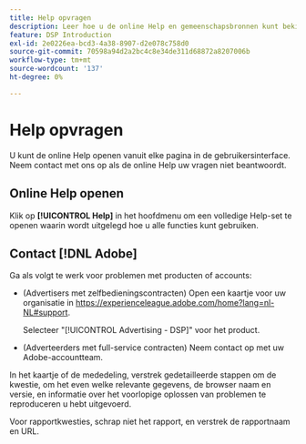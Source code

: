 ```yaml
---
title: Help opvragen
description: Leer hoe u de online Help en gemeenschapsbronnen kunt bekijken en hoe u technische ondersteuning kunt krijgen.
feature: DSP Introduction
exl-id: 2e0226ea-bcd3-4a38-8907-d2e078c758d0
source-git-commit: 70598a94d2a2bc4c8e34de311d68872a8207006b
workflow-type: tm+mt
source-wordcount: '137'
ht-degree: 0%

---
```


# Help opvragen

U kunt de online Help openen vanuit elke pagina in de gebruikersinterface. Neem contact met ons op als de online Help uw vragen niet beantwoordt.

## Online Help openen

Klik op **[!UICONTROL Help]** in het hoofdmenu om een volledige Help-set te openen waarin wordt uitgelegd hoe u alle functies kunt gebruiken.

<!--
## Ask the Adobe Advertising community

Look for answers to your questions in the [Adobe Advertising community forums](https://experienceleaguecommunities.adobe.com/t5/adobe-advertising/ct-p/adobe-advertising-cloud-community).
-->

## Contact [!DNL Adobe]

Ga als volgt te werk voor problemen met producten of accounts:

* (Advertisers met zelfbedieningscontracten) Open een kaartje voor uw organisatie in [&#x200B; https://experienceleague.adobe.com/home?lang=nl-NL#support &#x200B;](https://experienceleague.adobe.com/home?lang=nl-NL&support-tab=home#support).

  Selecteer &quot;[!UICONTROL Advertising - DSP]&quot; voor het product.

* (Adverteerders met full-service contracten) Neem contact op met uw Adobe-accountteam.

In het kaartje of de mededeling, verstrek gedetailleerde stappen om de kwestie, om het even welke relevante gegevens, de browser naam en versie, en informatie over het voorlopige oplossen van problemen te reproduceren u hebt uitgevoerd.

Voor rapportkwesties, schrap niet het rapport, en verstrek de rapportnaam en URL.

